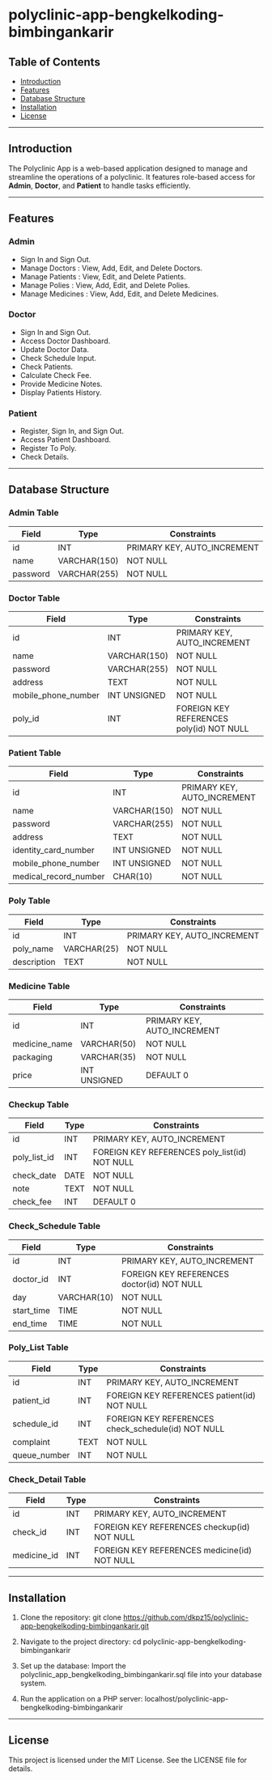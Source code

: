 # polyclinic-app-bengkelkoding-bimbingankarir

## Table of Contents

- [Introduction](#introduction)
- [Features](#features)
- [Database Structure](#database-structure)
- [Installation](#installation)
- [License](#license)

---

## Introduction

The Polyclinic App is a web-based application designed to manage and streamline the operations of a polyclinic. It features role-based access for **Admin**, **Doctor**, and **Patient** to handle tasks efficiently.

---

## Features

### Admin

- Sign In and Sign Out.
- Manage Doctors : View, Add, Edit, and Delete Doctors.
- Manage Patients : View, Edit, and Delete Patients.
- Manage Polies : View, Add, Edit, and Delete Polies.
- Manage Medicines : View, Add, Edit, and Delete Medicines.

### Doctor

- Sign In and Sign Out.
- Access Doctor Dashboard.
- Update Doctor Data.
- Check Schedule Input.
- Check Patients.
- Calculate Check Fee.
- Provide Medicine Notes.
- Display Patients History.

### Patient

- Register, Sign In, and Sign Out.
- Access Patient Dashboard.
- Register To Poly.
- Check Details.

---

## Database Structure

### Admin Table

| Field    | Type         | Constraints                 |
| -------- | ------------ | --------------------------- |
| id       | INT          | PRIMARY KEY, AUTO_INCREMENT |
| name     | VARCHAR(150) | NOT NULL                    |
| password | VARCHAR(255) | NOT NULL                    |

### Doctor Table

| Field               | Type         | Constraints                              |
| ------------------- | ------------ | ---------------------------------------- |
| id                  | INT          | PRIMARY KEY, AUTO_INCREMENT              |
| name                | VARCHAR(150) | NOT NULL                                 |
| password            | VARCHAR(255) | NOT NULL                                 |
| address             | TEXT         | NOT NULL                                 |
| mobile_phone_number | INT UNSIGNED | NOT NULL                                 |
| poly_id             | INT          | FOREIGN KEY REFERENCES poly(id) NOT NULL |

### Patient Table

| Field                 | Type         | Constraints                 |
| --------------------- | ------------ | --------------------------- |
| id                    | INT          | PRIMARY KEY, AUTO_INCREMENT |
| name                  | VARCHAR(150) | NOT NULL                    |
| password              | VARCHAR(255) | NOT NULL                    |
| address               | TEXT         | NOT NULL                    |
| identity_card_number  | INT UNSIGNED | NOT NULL                    |
| mobile_phone_number   | INT UNSIGNED | NOT NULL                    |
| medical_record_number | CHAR(10)     | NOT NULL                    |

### Poly Table

| Field       | Type        | Constraints                 |
| ----------- | ----------- | --------------------------- |
| id          | INT         | PRIMARY KEY, AUTO_INCREMENT |
| poly_name   | VARCHAR(25) | NOT NULL                    |
| description | TEXT        | NOT NULL                    |

### Medicine Table

| Field         | Type         | Constraints                 |
| ------------- | ------------ | --------------------------- |
| id            | INT          | PRIMARY KEY, AUTO_INCREMENT |
| medicine_name | VARCHAR(50)  | NOT NULL                    |
| packaging     | VARCHAR(35)  | NOT NULL                    |
| price         | INT UNSIGNED | DEFAULT 0                   |

### Checkup Table

| Field        | Type | Constraints                                   |
| ------------ | ---- | --------------------------------------------- |
| id           | INT  | PRIMARY KEY, AUTO_INCREMENT                   |
| poly_list_id | INT  | FOREIGN KEY REFERENCES poly_list(id) NOT NULL |
| check_date   | DATE | NOT NULL                                      |
| note         | TEXT | NOT NULL                                      |
| check_fee    | INT  | DEFAULT 0                                     |

### Check_Schedule Table

| Field      | Type        | Constraints                                |
| ---------- | ----------- | ------------------------------------------ |
| id         | INT         | PRIMARY KEY, AUTO_INCREMENT                |
| doctor_id  | INT         | FOREIGN KEY REFERENCES doctor(id) NOT NULL |
| day        | VARCHAR(10) | NOT NULL                                   |
| start_time | TIME        | NOT NULL                                   |
| end_time   | TIME        | NOT NULL                                   |

### Poly_List Table

| Field        | Type | Constraints                                        |
| ------------ | ---- | -------------------------------------------------- |
| id           | INT  | PRIMARY KEY, AUTO_INCREMENT                        |
| patient_id   | INT  | FOREIGN KEY REFERENCES patient(id) NOT NULL        |
| schedule_id  | INT  | FOREIGN KEY REFERENCES check_schedule(id) NOT NULL |
| complaint    | TEXT | NOT NULL                                           |
| queue_number | INT  | NOT NULL                                           |

### Check_Detail Table

| Field       | Type | Constraints                                  |
| ----------- | ---- | -------------------------------------------- |
| id          | INT  | PRIMARY KEY, AUTO_INCREMENT                  |
| check_id    | INT  | FOREIGN KEY REFERENCES checkup(id) NOT NULL  |
| medicine_id | INT  | FOREIGN KEY REFERENCES medicine(id) NOT NULL |

---

## Installation

1. Clone the repository:
   git clone https://github.com/dkpz15/polyclinic-app-bengkelkoding-bimbingankarir.git

2. Navigate to the project directory:
   cd polyclinic-app-bengkelkoding-bimbingankarir

3. Set up the database:
   Import the polyclinic_app_bengkelkoding_bimbingankarir.sql file into your database system.

4. Run the application on a PHP server:
   localhost/polyclinic-app-bengkelkoding-bimbingankarir

---

## License

This project is licensed under the MIT License. See the LICENSE file for details.
